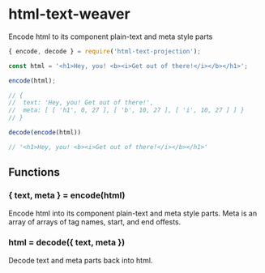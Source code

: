 # html-text-weaver
Encode html to its component plain-text and meta style parts

```javascript
{ encode, decode } = require('html-text-projection');

const html = '<h1>Hey, you! <b><i>Get out of there!</i></b></h1>';

encode(html);

// {
//  text: 'Hey, you! Get out of there!',
//  meta: [ [ 'h1', 0, 27 ], [ 'b', 10, 27 ], [ 'i', 10, 27 ] ] }
// }

decode(encode(html))

// '<h1>Hey, you! <b><i>Get out of there!</i></b></h1>'
```

## Functions

### { text, meta } = encode(html)

Encode html into its component plain-text and meta style parts.  Meta is an array of arrays of tag names, start, and end offests.


### html = decode({ text, meta })

Decode text and meta parts back into html.

